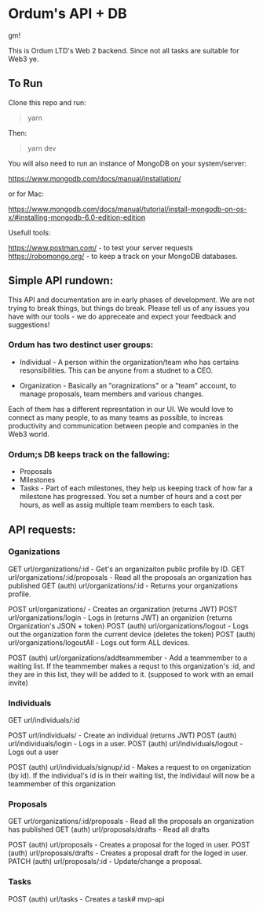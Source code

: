 # Ordum's API + DB

gm!

This is Ordum LTD's Web 2 backend. Since not all tasks are suitable for Web3 ye.

## To Run

Clone this repo and run:

> yarn

Then: 

> yarn dev

You will also need to run an instance of MongoDB on your system/server:

https://www.mongodb.com/docs/manual/installation/

or for Mac:

https://www.mongodb.com/docs/manual/tutorial/install-mongodb-on-os-x/#installing-mongodb-6.0-edition-edition 

Usefull tools:

https://www.postman.com/ - to test your server requests
https://robomongo.org/ - to keep a track on your MongoDB databases.

## Simple API rundown:

This API and documentation are in early phases of development. We are not trying to break things, but things do break.
Please tell us of any issues you have with our tools - we do appreceate and expect your feedback and suggestions!


### Ordum has two destinct user groups:

- Individual - A person within the organization/team who has certains resonsibilities. This can be anyone from a studnet to a CEO.

- Organization - Basically an "oragnizations" or a "team" account, to manage proposals, team members and various changes.

Each of them has a different represntation in our UI. We would love to connect as many people, to as many teams as possible,
to increas productivity and communication between people and companies in the Web3 world. 

### Ordum;s DB keeps track on the fallowing:

- Proposals
- Milestones
- Tasks - Part of each milestones, they help us keeping track of how far a milestone has progressed. You set a number of hours and
a cost per hours, as well as assig multiple team members to each task. 

## API requests:

### Oganizations

GET url/organizations/:id - Get's an organizaiton public profile by ID.
GET url/organizations/:id/proposals - Read all the proposals an organization has published
GET (auth) url/organizations/:id  - Returns your organizations profile. 

POST url/organizations/ - Creates an organization (returns JWT)
POST url/organizations/login - Logs in (returns JWT) an organizion (returns Organization's JSON + token)
POST (auth) url/organizations/logout - Logs out the organization form the current device (deletes the token)
POST (auth) url/organizations/logoutAll - Logs out form ALL devices.

POST (auth) url/organizations/addteammember - Add a teammember to a waiting list. If the teammember makes a
requst to this organization's :id, and they are in this list, they will be added to it. (supposed to work
with an email invite)


### Individuals

GET url/individuals/:id

POST url/individuals/ - Create an individual (returns JWT)
POST (auth) url/individuals/login - Logs in a user.
POST (auth) url/individuals/logout - Logs out a user

POST (auth) url/individuals/signup/:id - Makes a request to on organization (by id). If the individual's
id is in their waiting list, the individaul will now be a teammember of this organization

### Proposals

GET url/organizations/:id/proposals - Read all the proposals an organization has published
GET (auth) url/proposals/drafts - Read all drafts

POST (auth) url/proposals - Creates a proposal for the loged in user.
POST (auth) url/proposals/drafts - Creates a proposal draft for the loged in user.
PATCH (auth) url/proposals/:id - Update/change a proposal.

### Tasks

POST (auth) url/tasks - Creates a task# mvp-api
